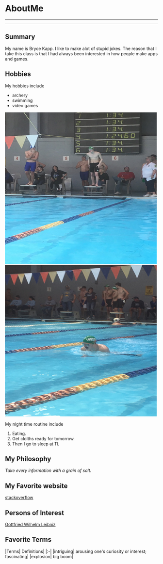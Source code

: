 # AboutMe
---
---
## Summary
My name is Bryce Kapp. I like to make alot of stupid jokes. The reason that I take this class is that I had always been interested in how people make apps and games.

[1]: https://en.wikipedia.org/wiki/Gottfried_Wilhelm_Leibniz

Hobbies
-
My hobbies include
- archery
- swimming
- video games

<kbd><img src="IMG_3634.jpg" height="500px" width="500px"></kbd>
<kbd><img src="IMG_8580.jpg" height="500px" width="500px"></kbd>

My night time routine include
1. Eating.
2. Get clolths ready for tomorrow.
3. Then I go to sleep at 11.

## My Philosophy
*Take every information with a grain of salt.*

## My Favorite website
[stackoverflow](https://stackoverflow.com/)

## Persons of Interest
[Gottfried Wilhelm Leibniz][1]<br>

## Favorite Terms
|Terms| Definitions|
|:-|
|intriguing| arousing one's curiosity or interest; fascinating|
|explosion| big boom|
